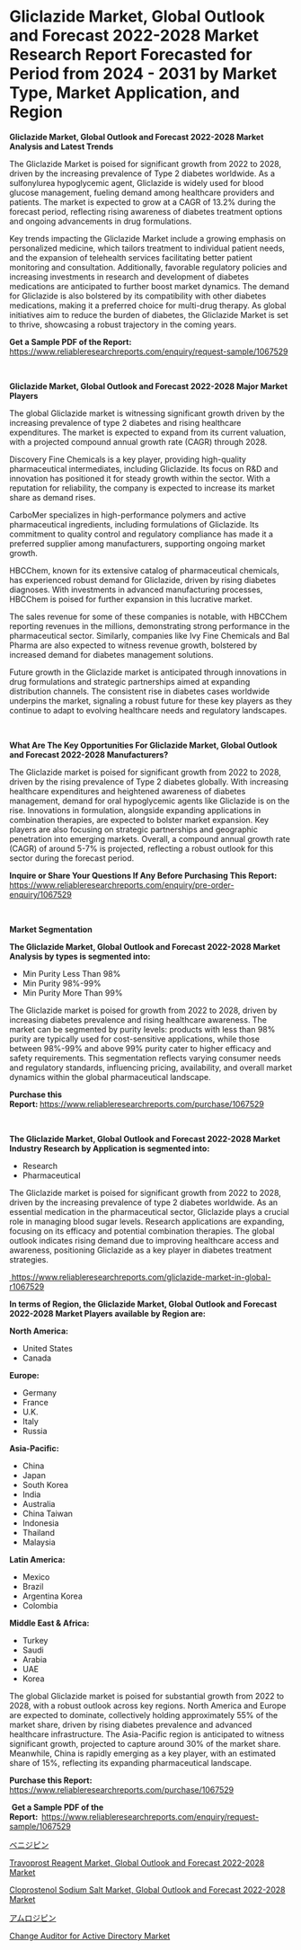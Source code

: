 <p><h1>Gliclazide Market, Global Outlook and Forecast 2022-2028 Market Research Report Forecasted for Period from 2024 -  2031 by Market Type, Market Application, and Region</h1></p><p><strong>Gliclazide Market, Global Outlook and Forecast 2022-2028 Market Analysis and Latest Trends</strong></p>
<p><p>The Gliclazide Market is poised for significant growth from 2022 to 2028, driven by the increasing prevalence of Type 2 diabetes worldwide. As a sulfonylurea hypoglycemic agent, Gliclazide is widely used for blood glucose management, fueling demand among healthcare providers and patients. The market is expected to grow at a CAGR of 13.2% during the forecast period, reflecting rising awareness of diabetes treatment options and ongoing advancements in drug formulations.</p><p>Key trends impacting the Gliclazide Market include a growing emphasis on personalized medicine, which tailors treatment to individual patient needs, and the expansion of telehealth services facilitating better patient monitoring and consultation. Additionally, favorable regulatory policies and increasing investments in research and development of diabetes medications are anticipated to further boost market dynamics. The demand for Gliclazide is also bolstered by its compatibility with other diabetes medications, making it a preferred choice for multi-drug therapy. As global initiatives aim to reduce the burden of diabetes, the Gliclazide Market is set to thrive, showcasing a robust trajectory in the coming years.</p></p>
<p><strong>Get a Sample PDF of the Report:&nbsp;</strong> <a href="https://www.reliableresearchreports.com/enquiry/request-sample/1067529">https://www.reliableresearchreports.com/enquiry/request-sample/1067529</a></p>
<p>&nbsp;</p>
<p><strong>Gliclazide Market, Global Outlook and Forecast 2022-2028 Major Market Players</strong></p>
<p><p>The global Gliclazide market is witnessing significant growth driven by the increasing prevalence of type 2 diabetes and rising healthcare expenditures. The market is expected to expand from its current valuation, with a projected compound annual growth rate (CAGR) through 2028.</p><p>Discovery Fine Chemicals is a key player, providing high-quality pharmaceutical intermediates, including Gliclazide. Its focus on R&D and innovation has positioned it for steady growth within the sector. With a reputation for reliability, the company is expected to increase its market share as demand rises.</p><p>CarboMer specializes in high-performance polymers and active pharmaceutical ingredients, including formulations of Gliclazide. Its commitment to quality control and regulatory compliance has made it a preferred supplier among manufacturers, supporting ongoing market growth.</p><p>HBCChem, known for its extensive catalog of pharmaceutical chemicals, has experienced robust demand for Gliclazide, driven by rising diabetes diagnoses. With investments in advanced manufacturing processes, HBCChem is poised for further expansion in this lucrative market.</p><p>The sales revenue for some of these companies is notable, with HBCChem reporting revenues in the millions, demonstrating strong performance in the pharmaceutical sector. Similarly, companies like Ivy Fine Chemicals and Bal Pharma are also expected to witness revenue growth, bolstered by increased demand for diabetes management solutions.</p><p>Future growth in the Gliclazide market is anticipated through innovations in drug formulations and strategic partnerships aimed at expanding distribution channels. The consistent rise in diabetes cases worldwide underpins the market, signaling a robust future for these key players as they continue to adapt to evolving healthcare needs and regulatory landscapes.</p></p>
<p>&nbsp;</p>
<p><strong>What Are The Key Opportunities For Gliclazide Market, Global Outlook and Forecast 2022-2028 Manufacturers?</strong></p>
<p><p>The Gliclazide market is poised for significant growth from 2022 to 2028, driven by the rising prevalence of Type 2 diabetes globally. With increasing healthcare expenditures and heightened awareness of diabetes management, demand for oral hypoglycemic agents like Gliclazide is on the rise. Innovations in formulation, alongside expanding applications in combination therapies, are expected to bolster market expansion. Key players are also focusing on strategic partnerships and geographic penetration into emerging markets. Overall, a compound annual growth rate (CAGR) of around 5-7% is projected, reflecting a robust outlook for this sector during the forecast period.</p></p>
<p><strong>Inquire or Share Your Questions If Any Before Purchasing This Report:</strong> <a href="https://www.reliableresearchreports.com/enquiry/pre-order-enquiry/1067529">https://www.reliableresearchreports.com/enquiry/pre-order-enquiry/1067529</a></p>
<p>&nbsp;</p>
<p><strong>Market Segmentation</strong></p>
<p><strong>The Gliclazide Market, Global Outlook and Forecast 2022-2028 Market Analysis by types is segmented into:</strong></p>
<p><ul><li>Min Purity Less Than 98%</li><li>Min Purity 98%-99%</li><li>Min Purity More Than 99%</li></ul></p>
<p><p>The Gliclazide market is poised for growth from 2022 to 2028, driven by increasing diabetes prevalence and rising healthcare awareness. The market can be segmented by purity levels: products with less than 98% purity are typically used for cost-sensitive applications, while those between 98%-99% and above 99% purity cater to higher efficacy and safety requirements. This segmentation reflects varying consumer needs and regulatory standards, influencing pricing, availability, and overall market dynamics within the global pharmaceutical landscape.</p></p>
<p><strong>Purchase this Report:&nbsp;</strong><a href="https://www.reliableresearchreports.com/purchase/1067529">https://www.reliableresearchreports.com/purchase/1067529</a></p>
<p>&nbsp;</p>
<p><strong>The Gliclazide Market, Global Outlook and Forecast 2022-2028 Market Industry Research by Application is segmented into:</strong></p>
<p><ul><li>Research</li><li>Pharmaceutical</li></ul></p>
<p><p>The Gliclazide market is poised for significant growth from 2022 to 2028, driven by the increasing prevalence of type 2 diabetes worldwide. As an essential medication in the pharmaceutical sector, Gliclazide plays a crucial role in managing blood sugar levels. Research applications are expanding, focusing on its efficacy and potential combination therapies. The global outlook indicates rising demand due to improving healthcare access and awareness, positioning Gliclazide as a key player in diabetes treatment strategies.</p></p>
<p><a href="https://www.reliableresearchreports.com/gliclazide-market-in-global-r1067529">&nbsp;https://www.reliableresearchreports.com/gliclazide-market-in-global-r1067529</a></p>
<p><strong>In terms of Region, the Gliclazide Market, Global Outlook and Forecast 2022-2028 Market Players available by Region are:</strong></p>
<p>
    <p> <strong> North America: </strong>
        <ul>
            <li>United States</li>
            <li>Canada</li>
        </ul>
        </p> 
    <p> <strong> Europe: </strong>
        <ul>
            <li>Germany</li>
            <li>France</li>
            <li>U.K.</li>
            <li>Italy</li>
            <li>Russia</li>
        </ul>
        </p> 
    <p> <strong> Asia-Pacific: </strong>
        <ul>
            <li>China</li>
            <li>Japan</li>
            <li>South Korea</li>
            <li>India</li>
            <li>Australia</li>
            <li>China Taiwan</li>
            <li>Indonesia</li>
            <li>Thailand</li>
            <li>Malaysia</li>
        </ul>
        </p> 
    <p> <strong> Latin America: </strong>
        <ul>
            <li>Mexico</li>
            <li>Brazil</li>
            <li>Argentina Korea</li>
            <li>Colombia</li>
        </ul>
        </p> 
    <p> <strong> Middle East & Africa: </strong>
        <ul>
            <li>Turkey</li>
            <li>Saudi</li>
            <li>Arabia</li>
            <li>UAE</li>
            <li>Korea</li>
        </ul>
    </p>
    </p>
<p><p>The global Gliclazide market is poised for substantial growth from 2022 to 2028, with a robust outlook across key regions. North America and Europe are expected to dominate, collectively holding approximately 55% of the market share, driven by rising diabetes prevalence and advanced healthcare infrastructure. The Asia-Pacific region is anticipated to witness significant growth, projected to capture around 30% of the market share. Meanwhile, China is rapidly emerging as a key player, with an estimated share of 15%, reflecting its expanding pharmaceutical landscape.</p></p>
<p><strong>Purchase this Report: </strong><a href="https://www.reliableresearchreports.com/purchase/1067529">https://www.reliableresearchreports.com/purchase/1067529</a></p>
<p>&nbsp;<strong>Get a Sample PDF of the Report:&nbsp;&nbsp;</strong><a href="https://www.reliableresearchreports.com/enquiry/request-sample/1067529">https://www.reliableresearchreports.com/enquiry/request-sample/1067529</a></p>
<p><strong></strong></p>
<p><p><a href="https://medium.com/@lenorakris2023/%E6%88%90%E5%8A%9F%E3%81%B8%E3%81%AE%E6%88%A6%E7%95%A5%E7%9A%84%E3%83%AD%E3%83%BC%E3%83%89%E3%83%9E%E3%83%83%E3%83%97-%E3%82%B0%E3%83%AD%E3%83%BC%E3%83%90%E3%83%AB%E3%83%99%E3%83%8B%E3%82%B8%E3%83%94%E3%83%B3%E5%B8%82%E5%A0%B4%E5%88%86%E6%9E%90-2024-2031-635b53e6956d">ベニジピン</a></p><p><a href="https://github.com/CliffMedina6/Market-Research-Report-List-6/blob/main/travoprost-reagent-market-global-outlook-and-forecast-2022-2028-market.md">Travoprost Reagent Market, Global Outlook and Forecast 2022-2028 Market</a></p><p><a href="https://github.com/provorikovar/Market-Research-Report-List-6/blob/main/cloprostenol-sodium-salt-market-global-outlook-and-forecast-2022-2028-market.md">Cloprostenol Sodium Salt Market, Global Outlook and Forecast 2022-2028 Market</a></p><p><a href="https://medium.com/@lenorakris2023/%E3%82%B0%E3%83%AD%E3%83%BC%E3%83%90%E3%83%AB%E3%82%A2%E3%83%A0%E3%83%AD%E3%82%B8%E3%83%94%E3%83%B3%E5%B8%82%E5%A0%B4-%E3%83%88%E3%83%AC%E3%83%B3%E3%83%89%E5%88%86%E6%9E%90%E3%81%A8%E4%BB%8A%E5%BE%8C%E3%81%AE%E6%88%90%E9%95%B7%E8%A6%8B%E9%80%9A%E3%81%97-2024-2031-d5c25fee8a6e">アムロジピン</a></p><p><a href="https://www.linkedin.com/pulse/global-change-auditor-active-directory-market-opportunities-eaocc?trackingId=CUYmAuDNS4SoHBNAb%2F7I%2Fg%3D%3D">Change Auditor for Active Directory Market</a></p></p>